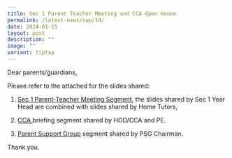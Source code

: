 ```yaml
---
title: Sec 1 Parent Teacher Meeting and CCA Open House
permalink: /latest-news/cwp/14/
date: 2024-01-15
layout: post
description: ""
image: ""
variant: tiptap
---
```

<p>Dear parents/guardians,</p><p>Please refer to the attached for the slides shared:</p><ol data-tight="true" class="tight"><li><p><a href="/files/CWP/2024_Sec_1_PTM_School_website.pdf" rel="noopener noreferrer nofollow" target="_blank">Sec 1 Parent-Teacher Meeting Segment</a>, the slides shared by Sec 1 Year Head are combined with slides shared by Home Tutors,</p></li><li><p><a href="/files/CWP/2024_CCA_parents_briefing.pdf" rel="noopener noreferrer nofollow" target="_blank">CCA </a>briefing segment shared by HOD/CCA and PE.</p></li><li><p><a href="/files/CWP/Parent_Support_Group_Deck_R1.pdf" rel="noopener noreferrer nofollow" target="_blank">Parent Support Group</a> segment shared by PSG Chairman.</p><p></p></li></ol><p>Thank you.</p>